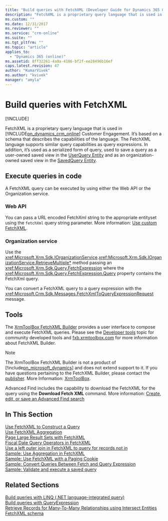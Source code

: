 ```yaml
---
title: "Build queries with FetchXML (Developer Guide for Dynamics 365 Customer Engagement)| MicrosoftDocs"
description: "FetchXML is a proprietary query language that is used in Dynamics 365 (online) Customer Engagement. A FetchXML query can be executed by using the IOrganizationService.QueryBase) method. FetchXML query can be converted to a query expression with the FetchXmlToQueryExpressionRequest message"
ms.custom: ""
ms.date: 12/31/2017
ms.reviewer: ""
ms.service: "crm-online"
ms.suite: ""
ms.tgt_pltfrm: ""
ms.topic: "article"
applies_to: 
  - "Dynamics 365 (online)"
ms.assetid: 8ff32261-4a9a-4186-bf2f-ee28496b16ef
caps.latest.revision: 47
author: "KumarVivek"
ms.author: "kvivek"
manager: "amyla"
---
```

# Build queries with FetchXML

[!INCLUDE[](../../includes/cc_applies_to_update_9_0_0.md)]

FetchXML is a proprietary query language that is used in [!INCLUDE[pn_dynamics_crm_online](../../includes/pn-dynamics-crm-online.md)] Customer Engagement. It’s based on a schema that describes the capabilities of the language. The FetchXML language supports similar query capabilities as query expressions. In addition, it’s used as a serialized form of query, used to save a query as a user-owned saved view in the [UserQuery Entity](../entities/userquery.md) and as an organization-owned saved view in the [SavedQuery Entity](../entities/savedquery.md).  
  
## Execute queries in code
A FetchXML query can be executed by using either the Web API or the Organization service.

### Web API
You can pass a URL encoded FetchXml string to the appropriate entityset using the `fetchXml` query string parameter. More information: [Use custom FetchXML](../webapi/retrieve-and-execute-predefined-queries.md#use-custom-fetchxml).

### Organization service
Use the <xref:Microsoft.Xrm.Sdk.IOrganizationService>.<xref:Microsoft.Xrm.Sdk.IOrganizationService.RetrieveMultiple*> method passing an <xref:Microsoft.Xrm.Sdk.Query.FetchExpression> where the <xref:Microsoft.Xrm.Sdk.Query.FetchExpression.Query> property contains the FetchXml query.

You can convert a FetchXML query to a query expression with the <xref:Microsoft.Crm.Sdk.Messages.FetchXmlToQueryExpressionRequest> message.  
  
## Tools

The [XrmToolBox FetchXML Builder](https://www.xrmtoolbox.com/plugins/Cinteros.Xrm.FetchXmlBuilder/) provides a user interface to compose and execute FetchXML queries. Please see the [Developer tools](developer-tools.md) topic for community developed tools and [fxb.xrmtoolbox.com](http://fxb.xrmtoolbox.com) for more information about FetchXML Builder.

> [!NOTE]
> The XrmToolBox FetchXML Builder is not a product of [!include[pn_microsoft_dynamics](../../includes/pn-microsoft-dynamics.md)] and does not extend support to it. If you have questions pertaining to the FetchXML Builder, please contact the [publisher](http://fxb.xrmtoolbox.com/). More Information: [XrmToolBox](https://www.xrmtoolbox.com).

Advanced Find includes the capability to download the FetchXML for the query using the **Download Fetch XML** command. More information: [Create, edit, or save an Advanced Find search](../../basics/save-advanced-find-search.md)
  
## In This Section

[Use FetchXML to Construct a Query](use-fetchxml-construct-query.md)<br />
[Use FetchXML Aggregation](use-fetchxml-aggregation.md)<br />
[Page Large Result Sets with FetchXML](page-large-result-sets-with-fetchxml.md)<br />
[Fiscal Date Query Operators in FetchXML](fiscal-date-older-datetime-query-operators-fetchxml.md)<br />
[Use a left outer join in FetchXML to query for records not in](use-left-outer-join-fetchxml-query-records-not-in.md)<br />
[Sample: Use Aggregation in FetchXML](sample-use-aggregation-fetchxml.md)<br />
[Sample: Use FetchXML with a Paging Cookie](sample-use-fetchxml-paging-cookie.md)<br />
[Sample: Convert Queries Between Fetch and Query Expression](sample-convert-queries-fetch-queryexpression.md)<br />
[Sample: Validate and execute a saved query](sample-validate-execute-saved-query.md)<br />
  
## Related Sections

[Build queries with LINQ (.NET language-integrated query)](build-queries-with-linq-net-language-integrated-query.md)<br />
[Build queries with QueryExpression](build-queries-with-queryexpression.md)<br />
[Retrieve Records for Many-To-Many Relationships using Intersect Entities](retrieve-records-many-to-many-relationships-intersect-entities.md)<br />
[FetchXML schema](fetchxml-schema.md)<br />
